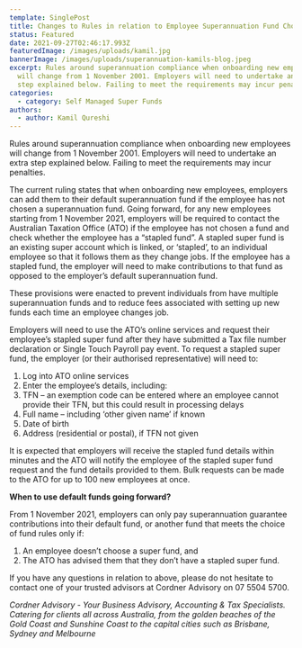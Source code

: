 ```yaml
---
template: SinglePost
title: Changes to Rules in relation to Employee Superannuation Fund Choice
status: Featured
date: 2021-09-27T02:46:17.993Z
featuredImage: /images/uploads/kamil.jpg
bannerImage: /images/uploads/superannuation-kamils-blog.jpeg
excerpt: Rules around superannuation compliance when onboarding new employees
  will change from 1 November 2001. Employers will need to undertake an extra
  step explained below. Failing to meet the requirements may incur penalties.
categories:
  - category: Self Managed Super Funds
authors:
  - author: Kamil Qureshi
---
```

Rules around superannuation compliance when onboarding new employees will change from 1 November 2001. Employers will need to undertake an extra step explained below. Failing to meet the requirements may incur penalties.

The current ruling states that when onboarding new employees, employers can add them to their default superannuation fund if the employee has not chosen a superannuation fund. Going forward, for any new employees starting from 1 November 2021, employers will be required to contact the Australian Taxation Office (ATO) if the employee has not chosen a fund and check whether the employee has a “stapled fund”. A stapled super fund is an existing super account which is linked, or ‘stapled’, to an individual employee so that it follows them as they change jobs. If the employee has a stapled fund, the employer will need to make contributions to that fund as opposed to the employer’s default superannuation fund.

These provisions were enacted to prevent individuals from have multiple superannuation funds and to reduce fees associated with setting up new funds each time an employee changes job.

Employers will need to use the ATO’s online services and request their employee’s stapled super fund after they have submitted a Tax file number declaration or Single Touch Payroll pay event. To request a stapled super fund, the employer (or their authorised representative) will need to:

1. Log into ATO online services
2. Enter the employee’s details, including:
3. TFN – an exemption code can be entered where an employee cannot provide their TFN, but this could result in processing delays
4. Full name – including ‘other given name’ if known
5. Date of birth
6. Address (residential or postal), if TFN not given

It is expected that employers will receive the stapled fund details within minutes and the ATO will notify the employee of the stapled super fund request and the fund details provided to them. Bulk requests can be made to the ATO for up to 100 new employees at once.

**When to use default funds going forward?**

From 1 November 2021, employers can only pay superannuation guarantee contributions into their default fund, or another fund that meets the choice of fund rules only if:

1. An employee doesn’t choose a super fund, and
2. The ATO has advised them that they don’t have a stapled super fund.

If you have any questions in relation to above, please do not hesitate to contact one of your trusted advisors at Cordner Advisory on 07 5504 5700.

*Cordner Advisory - Your Business Advisory, Accounting & Tax Specialists. Catering for clients all across Australia, from the golden beaches of the Gold Coast and Sunshine Coast to the capital cities such as Brisbane, Sydney and Melbourne*